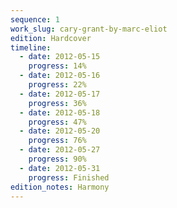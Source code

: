 ```yaml
---
sequence: 1
work_slug: cary-grant-by-marc-eliot
edition: Hardcover
timeline:
  - date: 2012-05-15
    progress: 14%
  - date: 2012-05-16
    progress: 22%
  - date: 2012-05-17
    progress: 36%
  - date: 2012-05-18
    progress: 47%
  - date: 2012-05-20
    progress: 76%
  - date: 2012-05-27
    progress: 90%
  - date: 2012-05-31
    progress: Finished
edition_notes: Harmony
---
```


